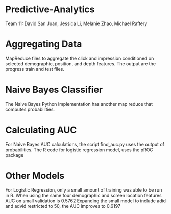 Predictive-Analytics
====================

Team 11: David San Juan, Jessica Li, Melanie Zhao, Michael Raftery

# Aggregating Data
MapReduce files to aggregate the click and impression conditioned on selected demographic, position, and depth features.
The output are the progress train and test files.

# Naive Bayes Classifier
The Naive Bayes Python Implementation has another map reduce that computes probabilities.

# Calculating AUC
For Naive Bayes AUC calculations, the script find_auc.py uses the output of probabilities.
The R code for logistic regression model, uses the pROC package

# Other Models
For Logistic Regression, only a small amount of training was able to be run in R.
When using the same four demographic and screen location features AUC on small validation is 0.5762
Expanding the small model to include adid and advid restricted to 50, the AUC improves to 0.6197
